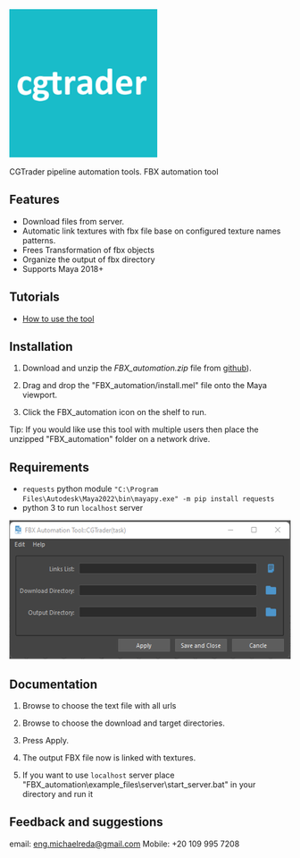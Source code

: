 <img src="./src/icons/cgtrader.png" width="265" height="265"/>

CGTrader pipeline automation tools.
FBX automation tool



## Features 

* Download files from server.
* Automatic link textures with fbx file base on configured texture names patterns.
* Frees Transformation of fbx objects
* Organize the output of fbx directory
* Supports Maya 2018+

## Tutorials

* [How to use the tool]()

## Installation

1. Download and unzip the *FBX_automation.zip* file from [github](https://github.com/Michaelredaa/fbx_automation/releases/tag/fbx)).

2. Drag and drop the "FBX_automation/install.mel" file onto the Maya viewport.

3. Click the FBX_automation icon on the shelf to run.

Tip: If you would like use this tool with multiple users then
place the unzipped "FBX_automation" folder on a network drive.

## Requirements
- `requests` python module
`"C:\Program Files\Autodesk\Maya2022\bin\mayapy.exe" -m pip install requests`
- python 3 to run `localhost` server

<img src="./src/icons/fbx_automation_snapshot.png" width="543" height="248"/>

## Documentation
1. Browse to choose the text file with all urls

2. Browse to choose the download and target directories.

3. Press Apply.

4. The output FBX file now is linked with textures.

5. If you want to use `localhost` server place "FBX_automation\example_files\server\start_server.bat" in your directory and run it


## Feedback and suggestions
email: eng.michaelreda@gmail.com
Mobile: +20 109 995 7208
